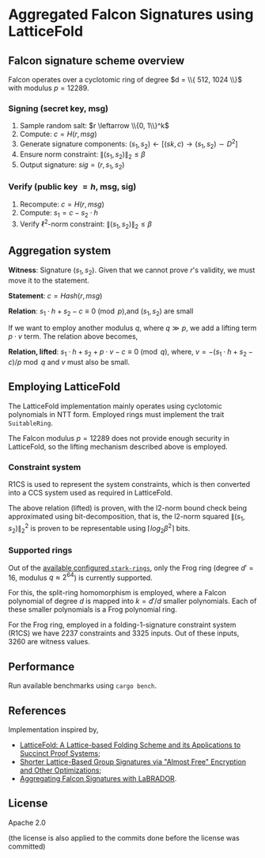 # Aggregated Falcon Signatures using LatticeFold

## Falcon signature scheme overview
Falcon operates over a cyclotomic ring of degree $d = \\{ 512, 1024 \\}$ with modulus $p = 12289$.
 
### Signing (secret key, msg)
1. Sample random salt: $r \leftarrow \\{0, 1\\}^k$
2. Compute: $c = H(r, msg)$
3. Generate signature components: $(s_1, s_2) \leftarrow [(sk, c) \rightarrow (s_1, s_2) \sim D^2]$
4. Ensure norm constraint: $\|(s_1, s_2)\|_2  \leq \beta$
5. Output signature: $sig = (r, s_1, s_2)$

### Verify (public key $= h$, msg, sig)
1. Recompute: $c = H(r, msg)$
2. Compute: $s_1 = c - s_2  \cdot h$
3. Verify $\ell^2$-norm constraint: $\|(s_1, s_2)\|_2  \leq \beta$

## Aggregation system

**Witness**: Signature $(s_1, s_2)$. Given that we cannot prove $r$'s validity, we must move it to the statement.

**Statement**: $c = Hash(r, msg)$

**Relation**: $s_1  \cdot h + s_2 - c \equiv 0  \pmod{p}$,and $(s_1, s_2)$ are small

If we want to employ another modulus $q$, where $q \gg p$, we add a lifting term $p \cdot v$ term. The relation above becomes,

**Relation, lifted**:  $s_1  \cdot h + s_2 + p \cdot v - c \equiv 0  \pmod{q}$,
where, $v = -(s_1  \cdot h + s_2 - c) / p \bmod q$ and $v$ must also be small.

## Employing LatticeFold

The LatticeFold implementation mainly operates using cyclotomic polynomials in NTT form. Employed rings must implement the trait `SuitableRing`.

The Falcon modulus $p = 12289$ does not provide enough security in LatticeFold, so the lifting mechanism described above is employed.

### Constraint system

R1CS is used to represent the system constraints, which is then converted into a CCS system used as required in LatticeFold.

The above relation (lifted) is proven, with the l2-norm bound check being approximated using bit-decomposition, that is, the l2-norm squared $\|(s_1, s_2)\|_2^2$ is proven to be representable using $\left\lceil log_2 \beta^2 \right\rceil$ bits.

### Supported rings

Out of the [available configured `stark-rings`](https://github.com/NethermindEth/stark-rings/tree/main/ring/src/cyclotomic_ring/models), only the Frog ring (degree $d\prime = 16$, modulus $q \approx 2^{64}$) is currently supported.

For this, the split-ring homomorphism is employed, where a Falcon polynomial of degree $d$ is mapped into $k = d\prime/d$ smaller polynomials. Each of these smaller polynomials is a Frog polynomial ring.

For the Frog ring, employed in a folding-1-signature constraint system (R1CS) we have 2237 constraints and 3325 inputs. Out of these inputs, 3260 are witness values.

## Performance

Run available benchmarks using `cargo bench`.

## References

Implementation inspired by,

- [LatticeFold: A Lattice-based Folding Scheme and its Applications to Succinct Proof Systems](https://eprint.iacr.org/2024/257);
- [Shorter Lattice-Based Group Signatures via "Almost Free" Encryption and Other Optimizations](https://eprint.iacr.org/2021/1575);
- [Aggregating Falcon Signatures with LaBRADOR](https://eprint.iacr.org/2024/311).

## License

Apache 2.0

(the license is also applied to the commits done before the license was committed)
